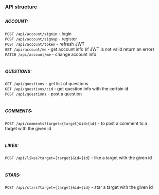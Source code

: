 ### API structure
##
##### ACCOUNT:
`POST /api/account/signin` - login \
`POST /api/account/signup` - register \
`POST /api/account/token` - refresh JWT \
`GET /api/account/me` - get account info (if JWT is not valid return an error) \
`PATCH /api/account/me` - change account info
#
##### QUESTIONS:
`GET /api/questions` - get list of questions \
`GET /api/questions/:id` - get question info with the certain id \
`POST /api/questions` - post a question
#
##### COMMENTS:
`POST /api/comments?target={target}&id={id}` - to post a comment to a target with the given id
#
##### LIKES:
`POST /api/likes?target={target}&id={id}` - like a target with the given id
#
##### STARS:
`POST /api/stars?target={target}&id={id}` - star a target with the given id
